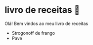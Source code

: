# livro de receitas :1st_place_medal: #

Olá! Bem vindos ao meu livro de receitas 

* Strogonoff de frango
* Pave


